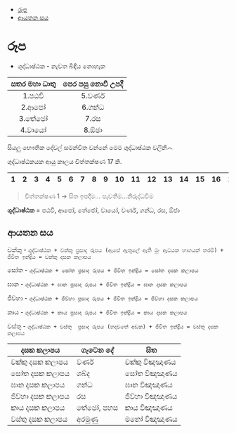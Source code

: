 * [රූප](#රූප)
* [ආයතන සය](#ආයතන-සය)
<!-- toc -->

# රූප

- ශුද්ධාෂ්ඨක - නැවත බිඳිය නොහැක

සතර මහා ධාතු | පෙර පසු නොවී උපදී  
:-----------: | :----------------: 
1.පඨවි	| 5.වර්ණ
2.ආපෝ |6.ගන්ධ
3.තේජෝ	| 7.රස
4.වායෝ	| 8.ඕජා

සියලු භෞතික දේවල් සමන්විත වන්නේ මෙම ශුද්ධාෂ්ඨක වලිනි෴

ශුද්ධාෂ්ඨකයක ආයු කාලය චිත්තක්ෂණ 17  කි.

1|2|3|4|5|6|7|8|9|10|11|12|13|14|15|16|17
-|-|-|-|-|-|-|-|-|-|-|-|-|-|-|-|-

> චිත්තක්ෂණ 1 -> සිත ඉපදීම... පැවතීම...නිරුද්ධවීම 

**ශුද්ධාෂ්ඨක** = පඨවි, ආපෝ, තේජෝ, වායෝ, වර්ණ, ගන්ධ, රස, ඕජා

## ආයතන සය

චක්කු - `ශුද්ධාෂ්ඨක + චක්කු ප්‍රසාද රුපය (ඇසේ ඇතුලේ ඇති මුං ඇටයක භාගයක් තරම්) + ජිවිත ඉන්ද්‍රිය = චක්කු දසක කලාපය` 

සෝත - `ශුද්ධාෂ්ඨක + සෝත ප්‍රසාද රුපය + ජිවිත ඉන්ද්‍රිය = සෝත දසක කලාපය` 

ඝාන - `ශුද්ධාෂ්ඨක + ඝාන ප්‍රසාද රුපය + ජිවිත ඉන්ද්‍රිය = ඝාන දසක කලාපය` 

ජිව්හා - `ශුද්ධාෂ්ඨක + ජිව්හා ප්‍රසාද රුපය + ජිවිත ඉන්ද්‍රිය = ජිව්හා දසක කලාපය` 

කාය - `ශුද්ධාෂ්ඨක + කාය ප්‍රසාද රුපය + ජිවිත ඉන්ද්‍රිය = කාය දසක කලාපය` 

වස්තු  - `ශුද්ධාෂ්ඨක + වස්තු  ප්‍රසාද රුපය (හදවතේ අඩක) + ජිවිත ඉන්ද්‍රිය = වස්තු දසක කලාපය` 


දසක කලාපය |ගැටෙන දේ|සිත 
-----------|--------|---
චක්කු දසක කලාපය| වර්ණ| චක්කු විඤඤාණය
සෝත දසක කලාපය| ශබ්ද| සෝත විඤඤාණය
ඝාන දසක කලාපය| ගන්ධ| ඝාන විඤඤාණය
ජිව්හා දසක කලාපය| රස| ජිව්හා විඤඤාණය
කාය දසක කලාපය| තේජෝ, පහස| කාය විඤඤාණය
වස්තු දසක කලාපය| අරමුණු| මනෝ විඤඤාණය
